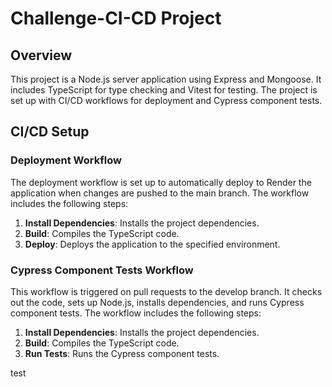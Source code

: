 # Challenge-CI-CD Project

## Overview

This project is a Node.js server application using Express and Mongoose. It includes TypeScript for type checking and Vitest for testing. The project is set up with CI/CD workflows for deployment and Cypress component tests.

## CI/CD Setup

### Deployment Workflow

The deployment workflow is set up to automatically deploy to Render the application when changes are pushed to the main branch. The workflow includes the following steps:

1. **Install Dependencies**: Installs the project dependencies.
2. **Build**: Compiles the TypeScript code.
3. **Deploy**: Deploys the application to the specified environment.

### Cypress Component Tests Workflow

This workflow is triggered on pull requests to the develop branch. It checks out the code, sets up Node.js, installs dependencies, and runs Cypress component tests. The workflow includes the following steps:

1. **Install Dependencies**: Installs the project dependencies.
2. **Build**: Compiles the TypeScript code.
3. **Run Tests**: Runs the Cypress component tests.

test
